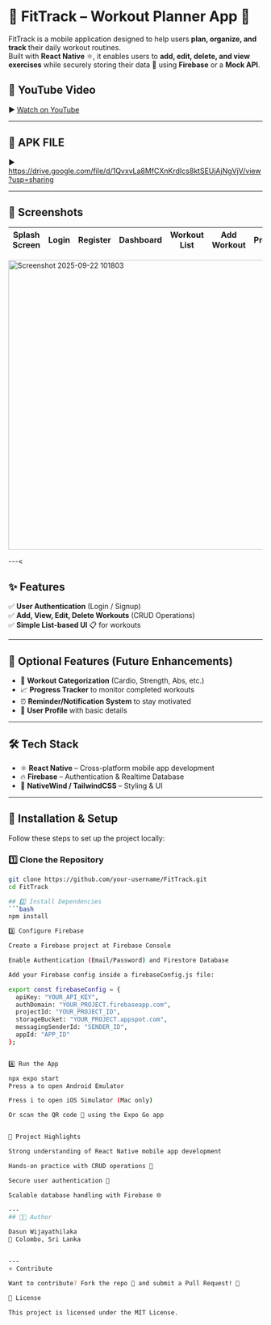 # 💪 FitTrack – Workout Planner App 📱

FitTrack is a mobile application designed to help users **plan, organize, and track** their daily workout routines.  
Built with **React Native** ⚛️, it enables users to **add, edit, delete, and view exercises** while securely storing their data 🔐 using **Firebase** or a **Mock API**.
## 🎥 YouTube Video

▶️ [Watch on YouTube](https://youtu.be/your-demo-video-link)  

---

## 🎥 APK FILE
▶️ https://drive.google.com/file/d/1QvxvLa8MfCXnKrdIcs8ktSEUjAjNgVjV/view?usp=sharing

---
## 📸 Screenshots

| Splash Screen | Login | Register | Dashboard | Workout List | Add Workout | Profile |
|---------------|-------|----------|-----------|--------------|-------------|---------|


<img width="875" height="573" alt="Screenshot 2025-09-22 101803" src="https://github.com/user-attachments/assets/cd88d44b-284a-477d-bbb4-8f33c949b4e5" />


---<


## ✨ Features

✅ **User Authentication** (Login / Signup)  
✅ **Add, View, Edit, Delete Workouts** (CRUD Operations)  
✅ **Simple List-based UI** 📋 for workouts  

---

## 🚀 Optional Features (Future Enhancements)

- 🏃 **Workout Categorization** (Cardio, Strength, Abs, etc.)  
- 📈 **Progress Tracker** to monitor completed workouts  
- ⏰ **Reminder/Notification System** to stay motivated  
- 👤 **User Profile** with basic details  

---

## 🛠️ Tech Stack

- ⚛️ **React Native** – Cross-platform mobile app development  
- 🔥 **Firebase** – Authentication & Realtime Database  
- 🎨 **NativeWind / TailwindCSS** – Styling & UI  


---

## 📂 Installation & Setup

Follow these steps to set up the project locally:

### 1️⃣ Clone the Repository
```bash
git clone https://github.com/your-username/FitTrack.git
cd FitTrack

## 2️⃣ Install Dependencies
```bash
npm install

3️⃣ Configure Firebase

Create a Firebase project at Firebase Console

Enable Authentication (Email/Password) and Firestore Database

Add your Firebase config inside a firebaseConfig.js file:

export const firebaseConfig = {
  apiKey: "YOUR_API_KEY",
  authDomain: "YOUR_PROJECT.firebaseapp.com",
  projectId: "YOUR_PROJECT_ID",
  storageBucket: "YOUR_PROJECT.appspot.com",
  messagingSenderId: "SENDER_ID",
  appId: "APP_ID"
};


4️⃣ Run the App

npx expo start
Press a to open Android Emulator

Press i to open iOS Simulator (Mac only)

Or scan the QR code 📱 using the Expo Go app


🎯 Project Highlights

Strong understanding of React Native mobile app development

Hands-on practice with CRUD operations 🔄

Secure user authentication 🔑

Scalable database handling with Firebase 🌐

---
## 👨‍💻 Author

Dasun Wijayathilaka
📍 Colombo, Sri Lanka


---
⭐ Contribute

Want to contribute? Fork the repo 🍴 and submit a Pull Request! 🚀

📜 License

This project is licensed under the MIT License.
